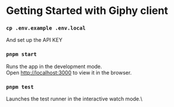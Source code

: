 # Getting Started with Giphy client

### `cp .env.example .env.local`

And set up the API KEY

### `pnpm start`

Runs the app in the development mode.\
Open [http://localhost:3000](http://localhost:3000) to view it in the browser.

### `pnpm test`

Launches the test runner in the interactive watch mode.\
